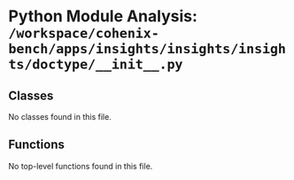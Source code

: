 # Python Module Analysis: `/workspace/cohenix-bench/apps/insights/insights/insights/doctype/__init__.py`

## Classes

No classes found in this file.


## Functions

No top-level functions found in this file.
